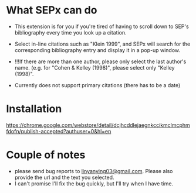 # What SEPx can do
* This extension is for you if you're tired of having to scroll down to SEP's bibliography every time you look up a citation. 

* Select in-line citations such as "Klein 1999", and SEPx will search for the corresponding bibliography entry and display it in a pop-up window. 

* !!!If there are more than one author, please only select the last author's name. (e.g. for "Cohen & Kelley (1998)", please select only "Kelley (1998)".

* Currently does not support primary citations (there has to be a date)

# Installation
https://chrome.google.com/webstore/detail/dcjhcddlejaegnkccikmclmcphmfdofn/publish-accepted?authuser=0&hl=en

# Couple of notes
* please send bug reports to linyanying03@gmail.com. Please also provide the url and the text you selected.
* I can't promise I'll fix the bug quickly, but I'll try when I have time. 


